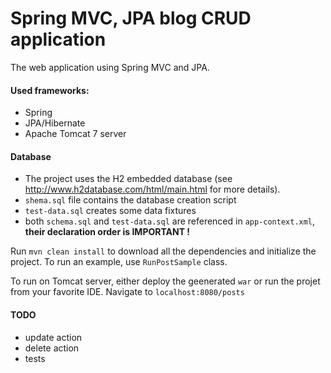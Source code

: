 Spring MVC, JPA blog CRUD application
======================================

The web application using Spring MVC and JPA.

#### Used frameworks:
* Spring
* JPA/Hibernate
* Apache Tomcat 7 server

#### Database

- The project uses the H2 embedded database (see http://www.h2database.com/html/main.html for more details).
- `shema.sql` file contains the database creation script
- `test-data.sql` creates some data fixtures
- both `schema.sql` and `test-data.sql` are referenced in `app-context.xml`, **their declaration order is IMPORTANT !**

Run `mvn clean install` to download all the dependencies and initialize the project.
To run an example, use `RunPostSample` class.

To run on Tomcat server, either deploy the geenerated `war` or run the projet from your favorite IDE.
Navigate to `localhost:8080/posts`


#### TODO
- update action
- delete action
- tests

